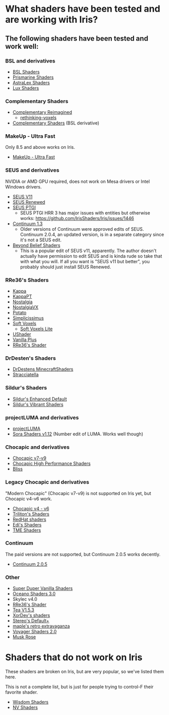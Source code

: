 # What shaders have been tested and are working with Iris?

## The following shaders have been tested and work well:

### BSL and derivatives

* [BSL Shaders](https://bitslablab.com/bslshaders/)
* [Prismarine Shaders](https://www.curseforge.com/minecraft/customization/prismarine-shader)
* [AstraLex Shaders](https://www.curseforge.com/minecraft/customization/astralex-shader-bsl-edit)
* [Lux Shaders](https://techdevongithub.github.io/Lux/)

### Complementary Shaders
* [Complementary Reimagined](https://www.complementary.dev/reimagined/)
  * [rethinking-voxels](https://github.com/gri573/rethinking-voxels)
* [Complementary Shaders](https://www.complementary.dev/shaders-v4/) (BSL derivative)

### MakeUp - Ultra Fast

Only 8.5 and above works on Iris.
* [MakeUp - Ultra Fast](https://www.curseforge.com/minecraft/customization/makeup-ultra-fast-shader)

### SEUS and derivatives

NVIDIA or AMD GPU required, does not work on Mesa drivers or Intel Windows drivers.

* [SEUS V11](https://www.sonicether.com/seus/)
* [SEUS Renewed](https://www.sonicether.com/seus/)
* [SEUS PTGI](https://www.sonicether.com/seus)
  * SEUS PTGI HRR 3 has major issues with entities but otherwise works: https://github.com/IrisShaders/Iris/issues/1446
* [Continuum 1.3](https://continuum.graphics/downloads)
  * Older versions of Continuum were approved edits of SEUS. Continuum 2.0.4, an updated version, is in a separate category since it's not a SEUS edit.
* [Beyond Belief Shaders](https://www.curseforge.com/minecraft/customization/beyond-belief-shaders)
  * This is a popular edit of SEUS v11, apparently. The author doesn't actually have permission to edit SEUS and is kinda rude so take that with what you will. If all you want is "SEUS v11 but better", you probably should just install SEUS Renewed.

### RRe36's Shaders

* [Kappa](https://www.curseforge.com/minecraft/customization/kappa-shader-by-rre36)
* [KappaPT](https://rre36.com/kappapt)
* [Nostalgia](https://www.curseforge.com/minecraft/customization/nostalgia-shader)
* [NostalgiaVX](https://rre36.com/nostalgiavx)
* [Potato](https://www.curseforge.com/minecraft/customization/potato-shaders)
* [Simplicissimus](https://www.curseforge.com/minecraft/customization/simplicissimus-shader)
* [Soft Voxels](https://rre36.com/soft-voxels)
  * [Soft Voxels Lite](https://www.curseforge.com/minecraft/customization/soft-voxels-lite)
* [UShader](https://www.curseforge.com/minecraft/customization/ushader)
* [Vanilla Plus](https://www.curseforge.com/minecraft/customization/vanilla-plus-shader)
* [RRe36's Shader](https://www.curseforge.com/minecraft/customization/rre36s-shader)

### DrDesten's Shaders

* [DrDestens MinecraftShaders](https://www.curseforge.com/minecraft/customization/drdestens-minecraftshaders)
* [Stracciatella](https://www.curseforge.com/minecraft/customization/stracciatella-shaders)

### Sildur's Shaders

* [Sildur's Enhanced Default](https://sildurs-shaders.github.io/)
* [Sildur's Vibrant Shaders](https://sildurs-shaders.github.io/)


### projectLUMA and derivatives

* [projectLUMA](https://www.curseforge.com/minecraft/customization/projectluma)
* [Sora Shaders v1.12](https://www.curseforge.com/minecraft/customization/sora-shaders) (Number edit of LUMA. Works well though)

### Chocapic and derivatives

* [Chocapic v7-v9](https://www.curseforge.com/minecraft/customization/chocapic13-shaders)
* [Chocapic High Performance Shaders](https://www.curseforge.com/minecraft/customization/chocapic13-high-performance-shaders)
* [Bliss](https://www.curseforge.com/minecraft/customization/bliss-shader)

### Legacy Chocapic and derivatives

"Modern Chocapic" (Chocapic v7-v9) is not supported on Iris yet, but Chocapic v4-v6 work.

* [Chocapic v4 - v6](https://www.mediafire.com/folder/qs3lb60h0zw6t/Older_versions)
* [Triliton's Shaders](https://www.curseforge.com/minecraft/customization/trilitons-shaders)
* [RedHat shaders](https://www.curseforge.com/minecraft/customization/redhat-shader-v1-chocapic13-edit)
* [Edi's Shaders](https://download2038.mediafire.com/z9lt7h9j6axg/142fc1vtr1cqcuf/Edi%C2%B4s+Shader+OFFICIAL+V3+ULTRA.zip)
* [TME Shaders](https://github.com/CrankerMan/TME-Shaders)


### Continuum

The paid versions are not supported, but Continuum 2.0.5 works decently.

* [Continuum 2.0.5](https://continuum.graphics/downloads)


### Other

* [Super Duper Vanilla Shaders](https://www.curseforge.com/minecraft/customization/super-duper-vanilla-shaders)
* [Oceano Shaders 3.0](https://www.curseforge.com/minecraft/customization/oceano-shaders)
* Skylec v4.0
* [RRe36's Shader](https://www.curseforge.com/minecraft/customization/rre36s-shader)
* [Tea V1.5.3](https://www.curseforge.com/minecraft/customization/beyondbelief-vanilla-reborn)
* [XorDev's shaders](https://github.com/XorDev/Minecraft-Shaderpacks)
* [Stereo's Default+](https://www.curseforge.com/minecraft/customization/stereos-default-plus)
* [maple's retro extravaganza](https://github.com/Lana-chan/maples-retro-extravaganza)
* [Voyager Shaders 2.0](https://www.curseforge.com/minecraft/customization/voyager-shader-2-0)
* [Musk Rose](http://rin.shisyou.com/Zatta/shaders/muskrose.html)

# Shaders that do not work on Iris

These shaders are broken on Iris, but are very popular, so we've listed them here.

This is not a complete list, but is just for people trying to control-F their favorite shader.

* [Wisdom Shaders](https://github.com/bobcao3/Wisdom-Shaders)
* [NV Shaders](https://www.curseforge.com/minecraft/customization/nv-shaders)
